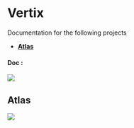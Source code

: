 # Vertix

Documentation for the following projects

- [**Atlas**](https://atlas.vertix.tech)

#### Doc :

[![](https://d22f1kls6ex9ii.cloudfront.net/doc/doc1.png)](https://doc.vertix.tech)

## Atlas

[![](https://d22f1kls6ex9ii.cloudfront.net/doc/atlas-home-v1.png)](https://atlas.vertix.tech)
